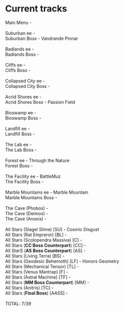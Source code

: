 # Current tracks  
Main Menu -   
&ensp;  
Suburban ee -   
Suburban Boss - Vandrande Pinnar  
&ensp;  
Badlands ee -   
Badlands Boss -   
&ensp;  
Cliffs ee -   
Cliffs Boss -   
&ensp;  
Collapsed City ee -   
Collapsed City Boss -   
&ensp;  
Acrid Shores ee -   
Acrid Shores Boss - Passion Field  
&ensp;  
Bioswamp ee -   
Bioswamp Boss -   
&ensp;  
Landfill ee -   
Landfill Boss -   
&ensp;  
The Lab ee -   
The Lab Boss -   
&ensp;  
Forest ee - Through the Nature  
Forest Boss -   
&ensp;  
The Facility ee - BattleMuz  
The Facility Boss -   
&ensp;  
Marble Mountains ee - Marble Mountain  
Marble Mountains Boss -   
&ensp;  
The Cave (Phobos) -   
The Cave (Deimos) -   
The Cave (Anoxis) -   
&ensp;  
All Stars (Slagel Slime) \[SU\] - Cosmic Disgust  
All Stars (Rat Empreror) \[BL\] -   
All Stars (Scolopendra Massiva) \[C\] -   
All Stars (**CC Boss Counterpart**) \[CC\] -   
All StarS (**AS Boss Counterpart**) \[AS\] -   
All Stars (Living Terra) \[BS\] -   
All Stars (Geodesic Behemoth) \[LF\] - Honors Geometry  
All Stars (Mechanical Tensor) \[TL\] -   
All Stars (Venus Mantrap) \[F\] -   
All Stars (Astral Machine) \[TF\] -   
All Stars (**MM Boss Counterpart**) \[MM\] -   
All Stars (Anitris) \[TC\] -   
All Stars (**Final Boss**) \[AASS\] -   
&ensp;  
TOTAL: 7/39
